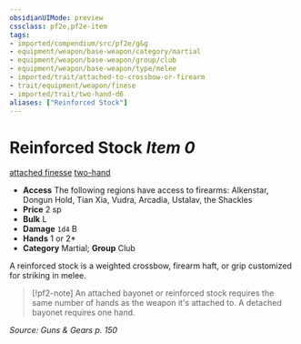 ```yaml
---
obsidianUIMode: preview
cssclass: pf2e,pf2e-item
tags:
- imported/compendium/src/pf2e/g&g
- equipment/weapon/base-weapon/category/martial
- equipment/weapon/base-weapon/group/club
- equipment/weapon/base-weapon/type/melee
- imported/trait/attached-to-crossbow-or-firearm
- trait/equipment/weapon/finese
- imported/trait/two-hand-d6
aliases: ["Reinforced Stock"]
---
```

# Reinforced Stock *Item 0*  
[attached <to crossbow or firearm>](attached.md)  [finesse](finesse.md)  [two-hand <d6>](two-hand.md)  

- **Access** The following regions have access to firearms: Alkenstar, Dongun Hold, Tian Xia, Vudra, Arcadia, Ustalav, the Shackles
- **Price** 2 sp
- **Bulk** L
- **Damage** `1d4` B
- **Hands** 1 or 2*
- **Category** Martial; **Group** Club 

A reinforced stock is a weighted crossbow, firearm haft, or grip customized for striking in melee.

> [!pf2-note]
> An attached bayonet or reinforced stock requires the same number of hands as the weapon it's attached to. A detached bayonet requires one hand.

*Source: Guns & Gears p. 150*
